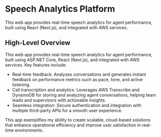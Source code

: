 # Speech Analytics Platform
This web app provides real-time speech analytics for agent performance, built using React (Next.js), and integrated with AWS services. 

## High-Level Overview
This web app provides real-time speech analytics for agent performance, built using ASP.NET Core, React (Next.js), and integrated with AWS services. Key features include:

- Real-time feedback: Analyzes conversations and generates instant feedback on performance metrics such as pace, tone, and active listening.
- Call transcription and analytics: Leverages AWS Transcribe and DynamoDB for storing and analyzing agent conversations, helping team leads and supervisors with actionable insights.
- Seamless integration: Secure authentication and integration with multiple third-party APIs for a smooth user experience.

This app exemplifies my ability to create scalable, cloud-based solutions that enhance operational efficiency and improve user satisfaction in real-time environments.
